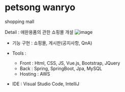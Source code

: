 # petsong wanryo
shopping mall

Detail : 애완용품의 관한 쇼핑몰 개설
![image](https://user-images.githubusercontent.com/84507123/149527325-042881f6-adee-4bfc-837f-89e02af24bd6.png)


- 기능 구현 : 쇼핑몰, 게시판(공지사항, QnA)
  
- Tools : 
  
  - Front : Html, CSS, JS, Vue.js, Bootstrap, JQuery
  - Back : Spring, SpringBoot, Jpa, MySQL 
  - Hosting : AWS
  
- IDE : Visual Studio Code, IntelliJ 
